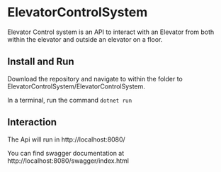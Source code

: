 # ElevatorControlSystem

Elevator Control system is an API to interact with an Elevator from both within the elevator and outside an elevator on a floor.

## Install and Run

Download the repository and navigate to within the folder to ElevatorControlSystem/ElevatorControlSystem.

In a terminal, run the command ```dotnet run```

## Interaction 

The Api will run in http://localhost:8080/

You can find swagger documentation at http://localhost:8080/swagger/index.html

